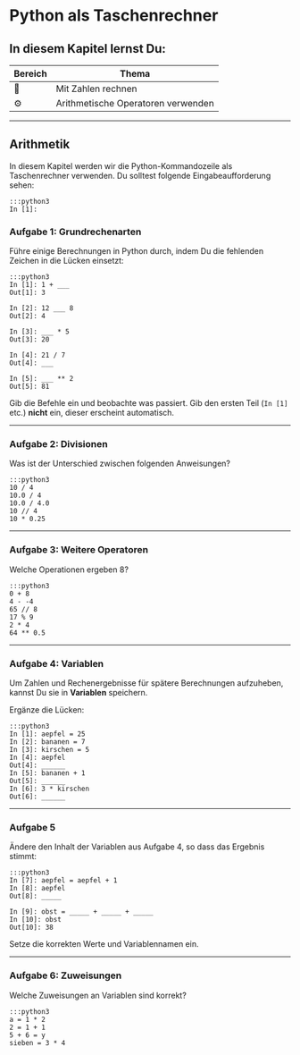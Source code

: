 
# Python als Taschenrechner

## In diesem Kapitel lernst Du:

| Bereich | Thema |
|---------|-------|
| 💼 | Mit Zahlen rechnen |
| ⚙ | Arithmetische Operatoren verwenden |

----

## Arithmetik

In diesem Kapitel werden wir die Python-Kommandozeile als Taschenrechner verwenden. Du solltest folgende Eingabeaufforderung sehen:

    :::python3
    In [1]:

### Aufgabe 1: Grundrechenarten

Führe einige Berechnungen in Python durch, indem Du die fehlenden Zeichen in die Lücken einsetzt:

    :::python3
    In [1]: 1 + ___
    Out[1]: 3

    In [2]: 12 ___ 8
    Out[2]: 4

    In [3]: ___ * 5
    Out[3]: 20

    In [4]: 21 / 7
    Out[4]: ___

    In [5]: ___ ** 2
    Out[5]: 81

Gib die Befehle ein und beobachte was passiert. Gib den ersten Teil (`In [1]` etc.) **nicht** ein, dieser erscheint automatisch.

----

### Aufgabe 2: Divisionen

Was ist der Unterschied zwischen folgenden Anweisungen?

    :::python3
    10 / 4
    10.0 / 4
    10.0 / 4.0
    10 // 4
    10 * 0.25

----

### Aufgabe 3: Weitere Operatoren

Welche Operationen ergeben 8?

    :::python3
    0 + 8
    4 - -4
    65 // 8
    17 % 9
    2 * 4
    64 ** 0.5    

----

### Aufgabe 4: Variablen

Um Zahlen und Rechenergebnisse für spätere Berechnungen aufzuheben, kannst Du sie in **Variablen** speichern.

Ergänze die Lücken:

    :::python3
    In [1]: aepfel = 25
    In [2]: bananen = 7
    In [3]: kirschen = 5
    In [4]: aepfel
    Out[4]: ______
    In [5]: bananen + 1
    Out[5]: ______
    In [6]: 3 * kirschen
    Out[6]: ______

----

### Aufgabe 5

Ändere den Inhalt der Variablen aus Aufgabe 4, so dass das Ergebnis stimmt:

    :::python3
    In [7]: aepfel = aepfel + 1
    In [8]: aepfel
    Out[8]: _____

    In [9]: obst = _____ + _____ + _____
    In [10]: obst
    Out[10]: 38

Setze die korrekten Werte und Variablennamen ein.

----

### Aufgabe 6: Zuweisungen

Welche Zuweisungen an Variablen sind korrekt?

    :::python3
    a = 1 * 2
    2 = 1 + 1
    5 + 6 = y
    sieben = 3 * 4
